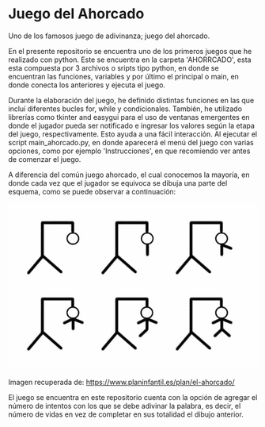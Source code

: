 # Juego del Ahorcado
Uno de los famosos juego de adivinanza; juego del ahorcado.

En el presente repositorio se encuentra uno de los primeros juegos que he realizado con python. Este se encuentra en la carpeta 'AHORRCADO', esta esta compuesta por 3 archivos o sripts tipo python, en donde se encuentran las funciones, variables y por último el principal o main, en donde conecta los anteriores y ejecuta el juego.

Durante la elaboración del juego, he definido distintas funciones en las que incluí diferentes bucles for, while y condicionales. También, he utilizado librerías como tkinter and easygui para el uso de ventanas emergentes en donde el jugador pueda ser notificado e ingresar los valores según la etapa del juego, respectivamente. Esto ayuda a una fácil interacción. Al ejecutar el script main_ahorcado.py, en donde aparecerá el menú del juego con varias opciones, como por ejemplo 'Instrucciones', en que recomiendo ver antes de comenzar el juego.

A diferencia del común juego ahorcado, el cual conocemos la mayoría, en donde cada vez que el jugador se equivoca se dibuja una parte del esquema, como se puede observar a continuación:

![](IMAGES/el-ahorcado.jpg)

Imagen recuperada de: https://www.planinfantil.es/plan/el-ahorcado/

El juego se encuentra en este repositorio cuenta con la opción de agregar el número de intentos con los que se debe adivinar la palabra, es decir, el número de vidas en vez de completar en sus totalidad el dibujo anterior.
